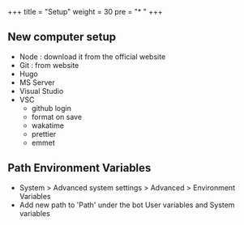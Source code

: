 +++
title = "Setup"
weight = 30
pre = "* "
+++

## New computer setup

- Node : download it from the official website
- Git : from website
- Hugo
- MS Server
- Visual Studio
- VSC
  - github login
  - format on save
  - wakatime
  - prettier
  - emmet

## Path Environment Variables

- System > Advanced system settings > Advanced > Environment Variables
- Add new path to 'Path' under the bot User variables and System variables
